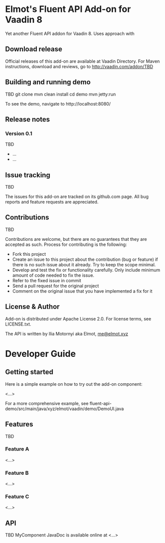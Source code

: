 # Elmot's Fluent API Add-on for Vaadin 8

Yet another Fluent API addon for Vaadin 8. Uses approach with 

## Download release

Official releases of this add-on are available at Vaadin Directory. For Maven instructions, download and reviews, go to http://vaadin.com/addon/TBD

## Building and running demo
TBD
git clone <url of the MyComponent repository>
mvn clean install
cd demo
mvn jetty:run

To see the demo, navigate to http://localhost:8080/

## Release notes

### Version 0.1
TBD
- ...
- ...

## Issue tracking
TBD

The issues for this add-on are tracked on its github.com page. All bug reports and feature requests are appreciated. 

## Contributions
TBD

Contributions are welcome, but there are no guarantees that they are accepted as such. Process for contributing is the following:
- Fork this project
- Create an issue to this project about the contribution (bug or feature) if there is no such issue about it already. Try to keep the scope minimal.
- Develop and test the fix or functionality carefully. Only include minimum amount of code needed to fix the issue.
- Refer to the fixed issue in commit
- Send a pull request for the original project
- Comment on the original issue that you have implemented a fix for it

## License & Author

Add-on is distributed under Apache License 2.0. For license terms, see LICENSE.txt.

The API is written by Ilia Motornyi aka Elmot, me@elmot.xyz

# Developer Guide

## Getting started

Here is a simple example on how to try out the add-on component:

<...>

For a more comprehensive example, see fluent-api-demo/src/main/java/xyz/elmot/vaadin/demo/DemoUI.java

## Features
TBD
### Feature A

<...>

### Feature B

<...>

### Feature C

<...>

## API
TBD
MyComponent JavaDoc is available online at <...>
